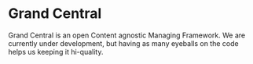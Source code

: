 Grand Central
=========
Grand Central is an open Content agnostic Managing Framework. We are currently under development, but having as many eyeballs on the code helps us keeping it hi-quality.